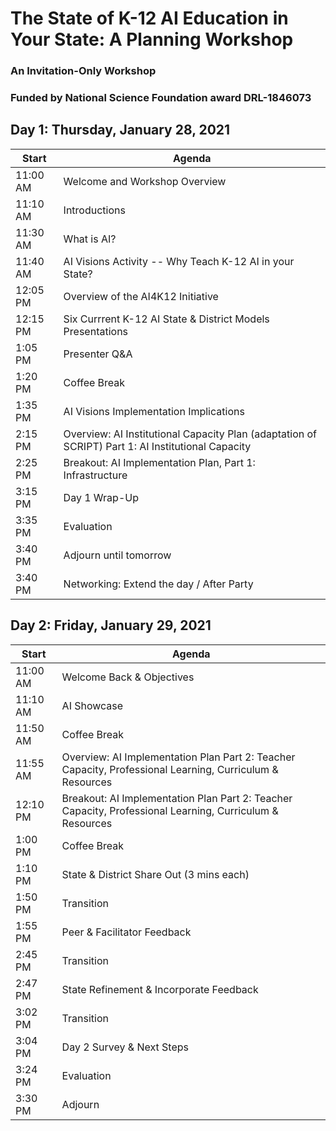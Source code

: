 # The State of K-12 AI Education in Your State: A Planning Workshop
### An Invitation-Only Workshop
### Funded by National Science Foundation award DRL-1846073

## Day 1: Thursday, January 28, 2021

|Start|Agenda|
|-----|------|
|11:00 AM| Welcome and Workshop Overview
|11:10 AM| Introductions
|11:30 AM| What is AI?
|11:40 AM| AI Visions Activity -- Why Teach K-12 AI in your State?
|12:05 PM| Overview of the AI4K12 Initiative
|12:15 PM| Six Currrent K-12 AI State & District Models Presentations
|1:05 PM| Presenter Q&A
|1:20 PM| Coffee Break
|1:35 PM| AI Visions Implementation Implications
|2:15 PM| Overview: AI Institutional Capacity Plan (adaptation of SCRIPT) Part 1: AI Institutional Capacity
|2:25 PM| Breakout: AI Implementation Plan, Part 1: Infrastructure
|3:15 PM| Day 1 Wrap-Up
|3:35 PM| Evaluation
|3:40 PM| Adjourn until tomorrow
|3:40 PM| Networking: Extend the day / After Party

## Day 2: Friday, January 29, 2021
|Start|Agenda|
|--------|------|
|11:00 AM| Welcome Back & Objectives
|11:10 AM| AI Showcase
|11:50 AM| Coffee Break
|11:55 AM| Overview: AI Implementation Plan Part 2: Teacher Capacity, Professional Learning, Curriculum & Resources
|12:10 PM| Breakout: AI Implementation Plan Part 2: Teacher Capacity, Professional Learning, Curriculum & Resources
|1:00 PM| Coffee Break
|1:10 PM| State & District Share Out (3 mins each)
|1:50 PM| Transition
|1:55 PM| Peer & Facilitator Feedback
|2:45 PM| Transition
|2:47 PM| State Refinement & Incorporate Feedback
|3:02 PM| Transition
|3:04 PM| Day 2 Survey & Next Steps
|3:24 PM| Evaluation
|3:30 PM| Adjourn


